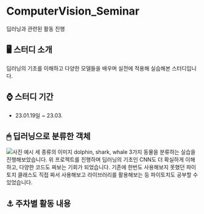 # ComputerVision_Seminar
딥러닝과 관련된 활동 진행


## 🖥 스터디 소개
딥러닝의 기초를 이해하고 다양한 모델들을 배우며 실전에 적용해 실습해본 스터디입니다.
<br>



## ⌚ 스터디 기간
* 23.01.19일 ~ 23.03.



## 🖱 딥러닝으로 분류한 객체
![사진 예시](https://user-images.githubusercontent.com/113446739/221364003-bbce6abb-2978-4bcc-b4e1-687af3cb0d76.png)
세 종류의 이미지 dolphin, shark, whale 3가지 동물을 분류하는 실습을 진행해보았습니다.
위 프로젝트를 진행하며 딥러닝의 기초인 CNN도 더 확실하게 이해하고, 다양한 코드도 짜보는 기회가 되었습니다.
기존에 한번도 사용해보지 못했던 파이토치 클래스도 직접 짜서 사용해보고 라이브러리를 활용해보는 등 파이토치도 공부할 수 있었습니다.

## ⚓️ 주차별 활동 내용
